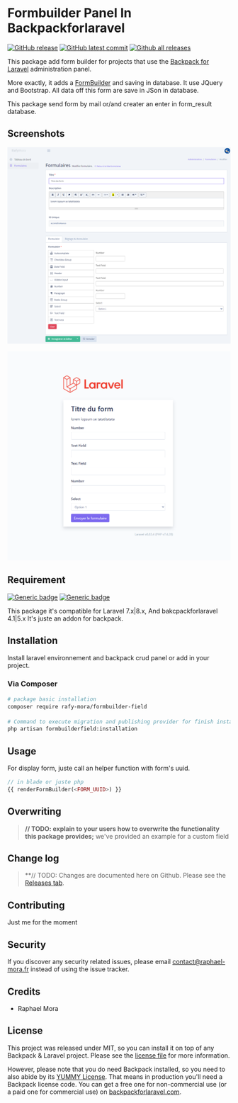 # Formbuilder Panel In Backpackforlaravel

[![GitHub release](https://img.shields.io/github/release/RafyMora/formbuilder-field.svg?style=flat-square)](https://GitHub.com/RafyMora/formbuilder-field/releases/)
[![GitHub latest commit](https://img.shields.io/github/last-commit/RafyMora/formbuilder-field.svg?style=flat-square)](https://github.com/RafyMora/formbuilder-field/commit/main/)
[![Github all releases](https://img.shields.io/github/downloads/RafyMora/formbuilder-field/total.svg?style=flat-square)](https://GitHub.com/RafyMora/formbuilder-field/releases/)

<!--- [![Latest Version on Packagist][ico-version]][link-packagist] -->
<!--- [![Total Downloads][ico-downloads]][link-downloads] -->

This package add form builder for projects that use the [Backpack for Laravel](https://backpackforlaravel.com/) administration panel.

More exactly, it adds a [FormBuilder](https://formbuilder.online/) and saving in database. It use JQuery and Bootstrap. All data off this form are save in JSon in database.

This package send form by mail or/and creater an enter in form_result database.

## Screenshots

![Form Builder Admin Panel](https://github.com/RafyMora/formbuilder-field/blob/dev/resources/assets/images/screenshot_2022-04-23-160120.png)

![Form Builder Rendered](https://github.com/RafyMora/formbuilder-field/blob/dev/resources/assets/images/screenshot-render_2022-04-23-160120.png)

## Requirement

[![Generic badge](https://img.shields.io/badge/backpackforlaravel->v4.1-blue.svg?style=flat-square)](https://backpackforlaravel.com/)
[![Generic badge](https://img.shields.io/badge/php->v7.4-blue.svg?style=flat-square)](https://backpackforlaravel.com/)

This package it's compatible for Laravel 7.x|8.x, And bakcpackforlaravel 4.1|5.x
It's juste an addon for backpack.

## Installation

Install laravel environnement and backpack crud panel or add in your project.

### Via Composer

``` bash
# package basic installation
composer require rafy-mora/formbuilder-field

# Command to execute migration and publishing provider for finish installation
php artisan formbuilderfield:installation
```

## Usage

For display form, juste call an helper function with form's uuid.

``` php
// in blade or juste php
{{ renderFormBuilder(<FORM_UUID>) }}
```

## Overwriting

> **// TODO: explain to your users how to overwrite the functionality this package provides;**
> we've provided an example for a custom field

## Change log

>**// TODO: Changes are documented here on Github. Please see the [Releases tab](https://github.com/rafymora/formbuilder-field/releases).

## Contributing

Just me for the moment

## Security

If you discover any security related issues, please email contact@raphael-mora.fr instead of using the issue tracker.

## Credits

- Raphael Mora

## License

This project was released under MIT, so you can install it on top of any Backpack & Laravel project. Please see the [license file](license.md) for more information. 

However, please note that you do need Backpack installed, so you need to also abide by its [YUMMY License](https://github.com/Laravel-Backpack/CRUD/blob/master/LICENSE.md). That means in production you'll need a Backpack license code. You can get a free one for non-commercial use (or a paid one for commercial use) on [backpackforlaravel.com](https://backpackforlaravel.com).


[ico-version]: https://img.shields.io/packagist/v/rafy-mora/formbuilder-field.svg?style=flat-square
[ico-downloads]: https://img.shields.io/packagist/dt/rafy-mora/formbuilder-field.svg?style=flat-square

[link-packagist]: https://packagist.org/packages/rafy-mora/formbuilder-field
[link-downloads]: https://packagist.org/packages/rafy-mora/formbuilder-field
[link-author]: https://github.com/rafymora
[link-contributors]: ../../contributors
